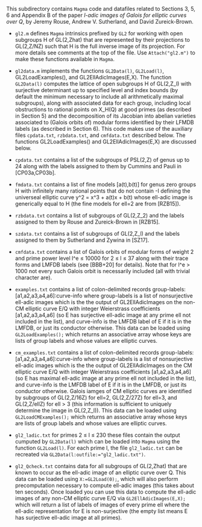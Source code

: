 This subdirectory contains `Magma` code and datafiles related to Sections 3, 5, 6 and Appendix B of the paper *l-adic images of Galois for elliptic curves over Q*, by Jeremy Rouse, Andrew V. Sutherland, and David Zureick-Brown.

- `gl2.m` defines `Magma` intrinsics prefixed by `GL2` for working with open subgroups H of GL(2,Zhat) that are represented by their projections to GL(2,Z/NZ) such that H is the full inverse image of its projection.  For more details see comments at the top of the file.  Use `Attach("gl2.m")` to make these functions available in `Magma`.

- `gl2data.m` implements the functions `GL2Data(l)`, `GL2Load(l)`, GL2LoadExamples(), and GL2EllAdicImages(E,X).  The function `GL2Data(l)` computes the lattice of open subgroups H of GL(2,Z\_l) with surjective determinant up to specified level and index bounds (by default the minimum necessary to include all arithmetically maximal subgroups), along with associated data for each group, including local obstructions to rational points on X_H(Q) at good primes (as described in Section 5) and the decomposition of its Jacobian into abelian varieties associated to (Galois orbits of) modular forms identified by their LFMDB labels (as described in Section 6).  This code makes use of the auxiliary files `cpdata.txt`, `rzbdata.txt`, and `cmfdata.txt` described below.  The functions GL2LoadExamples() and GL2EllAdicImages(E,X) are discussed below.

- `cpdata.txt` contains a list of the subgroups of PSL(2,Z) of genus up to 24 along with the labels assigned to them by Cummins and Pauli in [CP03a,CP03b].

- `fmdata.txt` contains a list of fine models [a(t),b(t)] for genus zero groups H with infinitely many rational points that do not contain -I defining the universeal elliptic curve y^2 = x^3 + a(t)x + b(t) whose ell-adic image is generically equal to H (the fine models for ell=2 are from [RZB15]).

- `rzbdata.txt` contains a list of subgroups of GL(2,Z_2) and the labels assigned to them by Rouse and Zureick-Brown in [RZB15].

- `szdata.txt` contains a list of subgroups of GL(2,Z_l) and the labels assigned to them by Sutherland and Zywina in [SZ17].

- `cmfdata.txt` contains a list of Galois orbits of modular forms of weight 2 and prime power level l^e &le; 10000 for 2 &le; l &le; 37 along with their trace forms and LMFDB labels (see [BBB+20] for details).  Note that for l^e &gt; 1000 not every such Galois orbit is necessarily included (all with trivial character are).

- `examples.txt` contains a list of colon-delimited records group-labels:[a1,a2,a3,a4,a6]:curve-info where group-labels is a list of nonsurjective ell-adic images which is the the output of GL2EllAdicImages on the non-CM elliptic curve E/Q with integer Weierstrass coefficients [a1,a2,a3,a4,a6] (so E has surjective ell-adic image at any prime ell not included in the list), and curve-info is the LMFDB label of E if it is in the LMFDB, or just its conductor otherwise.  This data can be loaded using `GL2LoadExamples();` which returns an associative array whose keys are lists of group labels and whose values are elliptic curves.

- `cm_examples.txt` contains a list of colon-delimited records group-labels:[a1,a2,a3,a4,a6]:curve-info where group-labels is a list of nonsurjective ell-adic images which is the the output of GL2EllAdicImages on the CM elliptic curve E/Q with integer Weierstrass coefficients [a1,a2,a3,a4,a6] (so E has maximal ell-adic image at any prime ell not included in the list), and curve-info is the LMFDB label of E if it is in the LMFDB, or just its conductor otherwise.  Galois iamges of CM elliptic curves are identified by subgroups of GL(2,Z/16Z) for ell=2, GL(2,Z/27Z) for ell=3, and GL(2,Z/ellZ) for ell > 3 (this information is sufficient to uniquely determine the image in GL(2,Z_l)).  This data can be loaded using `GL2LoadCMExamples();` which returns an associative array whose keys are lists of group labels and whose values are elliptic curves.

- `gl2_ladic.txt` for primes 2 &le; l &le; 230 these files contain the output cumputed by `GL2Data(l)` which can be loaded into `Magma` using the function `GL2Load(l)`.  For each prime l, the file `gl2_ladic.txt` can be recreated via `GL2Data(l:outfile:="gl2_ladic.txt")`.

- `gl2_Qcheck.txt` contains data for all subgroups of GL(2,Zhat) that are known to occur as the ell-adic image of an elliptic curve over Q.  This data can be loaded using `X:=GL2Load(0);`, which will also perform precomputation necessary to compute ell-adic images (this takes about ten seconds).  Once loaded you can use this data to compute the ell-adic images of any non-CM elliptic curve E/Q via `GL2EllAdicImages(E,X);` which will return a list of labels of images of every prime ell where the ell-adic representation for E is non-surjective (the empty list means E has surjective ell-adic image at all primes).
